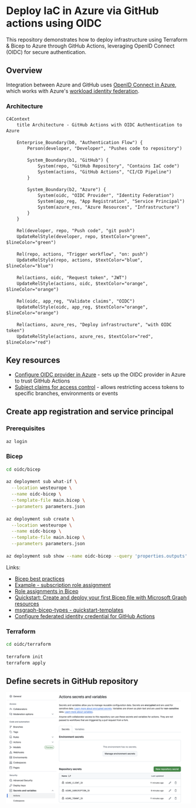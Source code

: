 # Deploy IaC in Azure via GitHub actions using OIDC

This repository demonstrates how to deploy infrastructure using Terraform & Bicep to Azure through GitHub Actions, leveraging OpenID Connect (OIDC) for secure authentication.

## Overview

Integration between Azure and GitHub uses [OpenID Connect in Azure](https://learn.microsoft.com/en-us/azure/developer/github/connect-from-azure), which works with Azure's [workload identity federation](https://learn.microsoft.com/en-us/entra/workload-id/workload-identity-federation).

### Architecture

```mermaid
C4Context
    title Architecture - GitHub Actions with OIDC Authentication to Azure

    Enterprise_Boundary(b0, "Authentication Flow") {
        Person(developer, "Developer", "Pushes code to repository")

        System_Boundary(b1, "GitHub") {
            System(repo, "GitHub Repository", "Contains IaC code")
            System(actions, "GitHub Actions", "CI/CD Pipeline")
        }

        System_Boundary(b2, "Azure") {
            System(oidc, "OIDC Provider", "Identity Federation")
            System(app_reg, "App Registration", "Service Principal")
            System(azure_res, "Azure Resources", "Infrastructure")
        }
    }

    Rel(developer, repo, "Push code", "git push")
    UpdateRelStyle(developer, repo, $textColor="green", $lineColor="green")

    Rel(repo, actions, "Trigger workflow", "on: push")
    UpdateRelStyle(repo, actions, $textColor="blue", $lineColor="blue")

    Rel(actions, oidc, "Request token", "JWT")
    UpdateRelStyle(actions, oidc, $textColor="orange", $lineColor="orange")

    Rel(oidc, app_reg, "Validate claims", "OIDC")
    UpdateRelStyle(oidc, app_reg, $textColor="orange", $lineColor="orange")

    Rel(actions, azure_res, "Deploy infrastructure", "with OIDC token")
    UpdateRelStyle(actions, azure_res, $textColor="red", $lineColor="red")
```

## Key resources

- [Configure OIDC provider in Azure](https://docs.github.com/en/actions/security-for-github-actions/security-hardening-your-deployments/configuring-openid-connect-in-azure) - sets up the OIDC provider in Azure to trust GitHub Actions
- [Subject claims for access control](https://docs.github.com/en/actions/security-for-github-actions/security-hardening-your-deployments/about-security-hardening-with-openid-connect#example-subject-claims) - allows restricting access tokens to specific branches, environments or events

## Create app registration and service principal

### Prerequisites

```bash
az login
```

### Bicep

```bash
cd oidc/bicep

az deployment sub what-if \
  --location westeurope \
  --name oidc-bicep \
  --template-file main.bicep \
  --parameters parameters.json

az deployment sub create \
  --location westeurope \
  --name oidc-bicep \
  --template-file main.bicep \
  --parameters parameters.json

az deployment sub show --name oidc-bicep --query 'properties.outputs'
```

Links:
* [Bicep best practices](https://learn.microsoft.com/en-us/azure/azure-resource-manager/bicep/best-practices)
* [Example - subscription role assignment](https://github.com/Azure/azure-quickstart-templates/blob/master/subscription-deployments/subscription-role-assignment/main.bicep)
* [Role assignments in Bicep](https://learn.microsoft.com/en-gb/azure/templates/microsoft.authorization/roleassignments?pivots=deployment-language-bicep)
* [Quickstart: Create and deploy your first Bicep file with Microsoft Graph resources](https://learn.microsoft.com/en-gb/graph/templates/bicep/quickstart-create-bicep-interactive-mode?tabs=CLI)
* [msgraph-bicep-types - quickstart-templates](https://github.com/microsoftgraph/msgraph-bicep-types/tree/main/quickstart-templates)
* [Configure federated identity credential for GitHub Actions](https://github.com/microsoftgraph/msgraph-bicep-types/blob/main/quickstart-templates/create-fic-for-github-actions/README.md)

### Terraform

```bash
cd oidc/terraform

terraform init
terraform apply
```

## Define secrets in GitHub repository

![](images/github-secrets.png)
